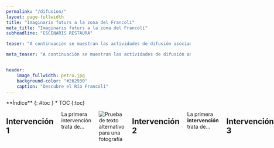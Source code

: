 ```yaml
---
permalink: "/difusion/"
layout: page-fullwidth
title: "Imaginaris futurs a la zona del Francolí"
meta_title: "Imaginaris futurs a la zona del Francolí"
subheadline: "ESCENARIS RESTAURA"

teaser: "A continuación se muestran las actividades de difusión asociadas al proyecto."

meta_teaser: "A continuación se muestran las actividades de difusión asociadas al proyecto."


header:
    image_fullwidth: petro.jpg
    background-color: "#262930"
    caption: "Descubre el Río Francolí"
---
```


<!--more-->

<div class="row">
<div class="medium-4 medium-push-8 columns" markdown="1">
<div class="panel radius" markdown="1">
**Índice**
{: #toc }
*  TOC
{:toc}
</div>
</div><!-- /.medium-4.columns -->



<div class="medium-8 medium-pull-4 columns" markdown="1">


## Intervención 1
La primera intervención trata de...

![Prueba de texto alternativo para una fotografía](/restaura/images/petro.jpg)

## Intervención 2
La primera **intervención** trata de...


## Intervención 3
La primera *intervención* trata de...



</div><!-- /.medium-8.columns -->
</div><!-- /.row -->


